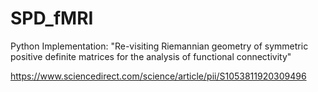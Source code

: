 # SPD_fMRI
Python Implementation: "Re-visiting Riemannian geometry of symmetric positive definite matrices for the analysis of functional connectivity"

https://www.sciencedirect.com/science/article/pii/S1053811920309496
